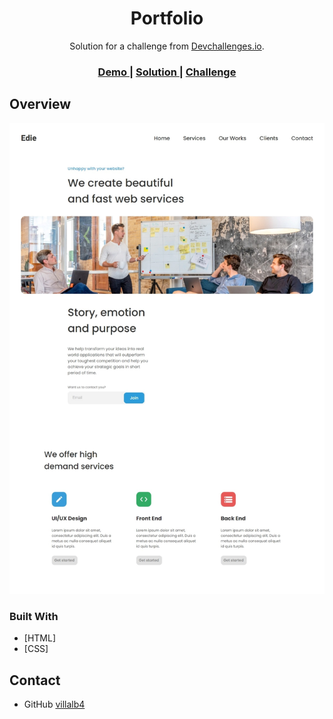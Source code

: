 <!-- Please update value in the {}  -->

<h1 align="center">Portfolio</h1>

<div align="center">
   Solution for a challenge from  <a href="http://devchallenges.io" target="_blank">Devchallenges.io</a>.
</div>

<div align="center">
  <h3>
    <a href="https://villalb4.github.io/Edie-homepage/" target="_blank">
      Demo
    </a>
    <span> | </span>
    <a href="https://devchallenges.io/solutions/rcRa4FhAQlV8rrGeHAc2" target="_blank">
      Solution
    </a>
    <span> | </span>
    <a href="https://devchallenges.io/challenges/xobQBuf8zWWmiYMIAZe0" target="_blank">
      Challenge
    </a>
  </h3>
</div>

<!-- OVERVIEW -->

## Overview

![screenshot](https://github.com/villalb4/Edie-homepage/blob/main/images/preview.jpeg)

### Built With

<!-- This section should list any major frameworks that you built your project using. Here are a few examples.-->

- [HTML]
- [CSS]

## Contact

- GitHub [villalb4](https://{github.com/villalb4})

